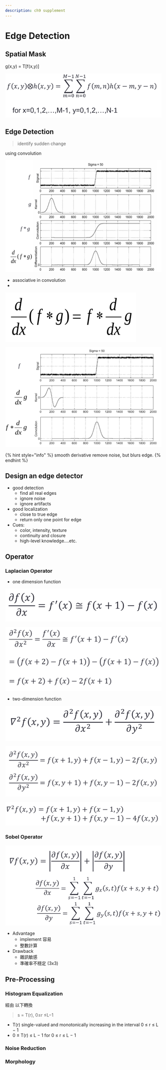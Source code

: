 ```yaml
---
description: ch9 supplement
---
```


# Edge Detection

## Spatial Mask

g\(x,y\) = T\[f\(x,y\)\]

![convolution of spatial ](../.gitbook/assets/image%20%283%29.png)

## Edge Detection

> identify sudden change

using convolution

![](../.gitbook/assets/image%20%2832%29.png)

* associative in convolution
* 
![associative](../.gitbook/assets/image%20%2838%29.png)

![](../.gitbook/assets/image%20%2826%29.png)

{% hint style="info" %}
smooth derivative remove noise, but blurs edge.
{% endhint %}

## Design an edge detector

* good detection
  * find all real edges
  * ignore noise
  * ignore artifacts
* good localization
  * close to true edge
  * return only one point for edge
* Cues:
  *  color, intensity, texture
  * continuity and closure
  * high-level knowledge....etc.

## Operator

### Laplacian Operator

* one dimension function

![](../.gitbook/assets/image%20%2830%29.png)

![](../.gitbook/assets/image%20%2821%29.png)

* two-dimension function

![](../.gitbook/assets/image%20%2844%29.png)

![](../.gitbook/assets/image%20%2834%29.png)

![](../.gitbook/assets/image%20%2840%29.png)

### Sobel Operator

![](../.gitbook/assets/image%20%2815%29.png)

* Advantage
  * implement 容易
  * 整數計算
* Drawback
  * 雜訊敏感
  * 準確率不穩定 \(3x3\)

## Pre-Processing

### Histogram Equalization

經由 以下轉換

> s = T\(r\),  0≤r ≤L−1

* T\(r\)  single-valued and monotonically increasing in the interval 0 ≤ r ≤ L − 1
*  0 ≤ T\(r\) ≤ L − 1 for 0 ≤ r ≤ L − 1

### Noise Reduction

### Morphology

